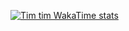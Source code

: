 [![Tim tim WakaTime stats](https://stats-jn1wa1zr9-bunkdev5674s-projects.vercel.app/api/wakatime?username=donkeybreath123)](https://github.com/anuraghazra/github-readme-stats)
